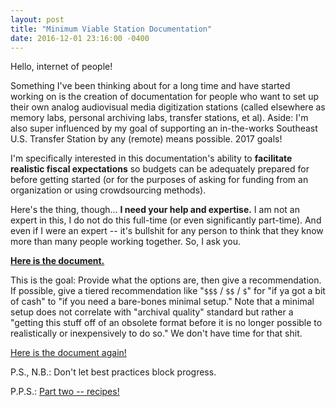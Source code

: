 ```yaml
---
layout: post
title: "Minimum Viable Station Documentation"
date: 2016-12-01 23:16:00 -0400
---
```


Hello, internet of people!

Something I've been thinking about for a long time and have started working on is the creation of documentation for people who want to set up their own analog audiovisual media digitization stations (called elsewhere as memory labs, personal archiving labs, transfer stations, et al). Aside: I'm also super influenced by my goal of supporting an in-the-works Southeast U.S. Transfer Station by any (remote) means possible. 2017 goals!

I'm specifically interested in this documentation's ability to **facilitate realistic fiscal expectations** so budgets can be adequately prepared for before getting started (or for the purposes of asking for funding from an organization or using crowdsourcing methods).

Here's the thing, though... **I need your help and expertise.** I am not an expert in this, I do not do this full-time (or even significantly part-time). And even if I were an expert -- it's bullshit for any person to think that they know more than many people working together. So, I ask you.

**[Here is the document.](https://docs.google.com/document/d/1oJvr8zCMK4A97GF9xYOM0uijDqyNStuwjtZ23yMRkGw/edit?usp=sharing)**

This is the goal: Provide what the options are, then give a recommendation. If possible, give a tiered recommendation like "`$$$` / `$$` / `$`" for "if ya got a bit of cash" to "if you need a bare-bones minimal setup." Note that a minimal setup does not correlate with "archival quality" standard but rather a "getting this stuff off of an obsolete format before it is no longer possible to realistically or inexpensively to do so." We don't have time for that shit.

[Here is the document again!](https://docs.google.com/document/d/1oJvr8zCMK4A97GF9xYOM0uijDqyNStuwjtZ23yMRkGw/edit?usp=sharing)

P.S., N.B.: Don't let best practices block progress.

P.P.S.: [Part two -- recipes!](http://ablwr.github.io/blog/2017/01/16/minimum-viable-digitization-station-recipes/)
